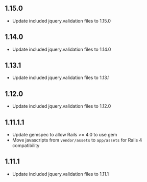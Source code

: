 ## 1.15.0

* Update included jquery.validation files to 1.15.0

## 1.14.0

* Update included jquery.validation files to 1.14.0

## 1.13.1

* Update included jquery.validation files to 1.13.1

## 1.12.0

* Update included jquery.validation files to 1.12.0

## 1.11.1.1

* Update gemspec to allow Rails >= 4.0 to use gem
* Move javascripts from `vendor/assets` to `app/assets` for Rails 4 compatibility

## 1.11.1

* Update included jquery.validation files to 1.11.1
